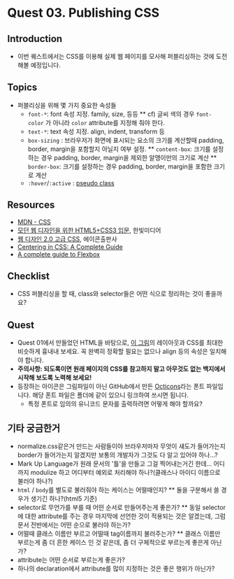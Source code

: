# Quest 03. Publishing CSS


## Introduction
* 이번 퀘스트에서는 CSS를 이용해 실제 웹 페이지를 모사해 퍼블리싱하는 것에 도전해볼 예정입니다.

## Topics
* 퍼블리싱을 위해 몇 가지 중요한 속성들
  * `font-*`: font 속성 지정. family, size, 등등
  	** cf) 글씨 색의 경우 `font-color` 가 아니라 `color` attribute를 지정해 줘야 한다.
  * `text-*`: text 속성 지정. align, indent, transform 등
  * `box-sizing` : 브라우저가 화면에 표시되는 요소의 크기를 계산할때 padding, border, margin을 포함할지 아닐지 여부 설정.
  	** `content-box`: 크기를 설정하는 경우 padding, border, margin을 제외한 알맹이만의 크기로 계산
  	** `border-box`: 크기를 설정하는 경우 padding, border, margin을 포함한 크기로 계산
  * `:hover`/`:active` : [pseudo class](https://developer.mozilla.org/en-US/docs/Web/CSS/Pseudo-classes)

## Resources
* [MDN - CSS](https://developer.mozilla.org/ko/docs/Web/CSS)
* [모던 웹 디자인을 위한 HTML5+CSS3 입문](http://www.yes24.com/24/Goods/15683538?Acode=101), 한빛미디어
* [웹 디자인 2.0 고급 CSS](http://www.yes24.com/24/Goods/2808075?Acode=101), 에이콘출판사
* [Centering in CSS: A Complete Guide](https://css-tricks.com/centering-css-complete-guide/)
* [A complete guide to Flexbox](https://css-tricks.com/snippets/css/a-guide-to-flexbox/)

## Checklist
* CSS 퍼블리싱을 할 때, class와 selector들은 어떤 식으로 정리하는 것이 좋을까요?

## Quest
* Quest 01에서 만들었던 HTML을 바탕으로, [이 그림](github.png)의 레이아웃과 CSS를 최대한 비슷하게 흉내내 보세요. 꼭 완벽히 정확할 필요는 없으나 align 등의 속성은 일치해야 합니다.
* **주의사항: 되도록이면 원래 페이지의 CSS를 참고하지 말고 아무것도 없는 백지에서 시작해 보도록 노력해 보세요!**
* 등장하는 아이콘은 그림파일이 아닌 GitHub에서 만든 [Octicons](https://octicons.github.com/)라는 폰트 파일입니다. 해당 폰트 파일은 폴더에 같이 있으니 링크하여 쓰시면 됩니다.
  * 특정 폰트로 임의의 유니코드 문자를 출력하려면 어떻게 해야 할까요?

## 기타 궁금한거
* normalize.css같은거 만드는 사람들이야 브라우저마자 무엇이 섀도가 들어가는지 border가 들어가는지 알겠지만 보통의 개발자가 그것도 다 알고 있어야 하나...?
* Mark Up Language가 원래 문서의 '틀'을 만들고 그걸 찍어내는거긴 한데... 어디까지 modulize 하고 어디부터 예외로 처리해야 하나?(클래스나 아이디 이름으로 불러야 하나?)
* `html` / `body`를 별도로 불러줘야 하는 케이스는 어떨때인지?
** 둘을 구분해서 쓸 경우가 생기긴 하나?(html5 기준)
* selector로 무언가를 부를 때 어떤 순서로 만들어주는게 좋은가?
** 동일 selector에 대한 attribute를 주는 경우 마지막에 선언한 것이 적용되는 것은 알겠는데, 그럼 문서 전반에서는 어떤 순으로 불러야 하는가?
* 어떨때 클래스 이름만 부르고 어떨때 tag이름까지 불러주는가?
** 클래스 이름만 부르는게 좀 더 흔한 케이스 인 것 같은데, 좀 더 구체적으로 부르는게 좋은게 아닌가?
* attribute는 어떤 순서로 부르는게 좋은가?
* 하나의 declaration에서 attribute를 많이 지정하는 것은 좋은 행위가 아닌가?